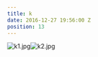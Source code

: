 ```yaml
---
title: k
date: 2016-12-27 19:56:00 Z
position: 13
---
```


![k1.jpg](/uploads/k1.jpg)![k2.jpg](/uploads/k2.jpg)